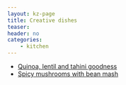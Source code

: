 ```yaml
---
layout: kz-page
title: Creative dishes
teaser: 
header: no
categories:
    - kitchen
---
```


* [Quinoa, lentil and tahini goodness](/kitchen/quinoa-lentil-tahini-goodness/)
* [Spicy mushrooms with bean mash](/kitchen/mushrooms-bean-mash/)
